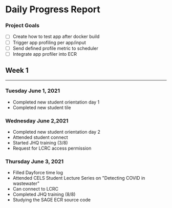 # Daily Progress Report

### Project Goals ###

- [ ] Create how to test app after docker build
- [ ] Trigger app profiling per app/input
- [ ] Send defined profile metric to scheduler
- [ ] Integrate app profiler into ECR

## Week 1 ##

------------

### Tuesday June 1, 2021 ###

- Completed new student orientation day 1
- Completed new student tile


### Wednesday June 2,2021 ###

- Completed new student orientation day 2
- Attended student connect
- Started JHQ training (3/8)
- Request for LCRC access permission

### Thursday June 3, 2021 ### 

- Filled Dayforce time log
- Attended CELS Student Lecture Series on "Detecting COVID in wastewater"
- Can connect to LCRC
- Completed JHQ training (8/8)
- Studying the SAGE ECR source code